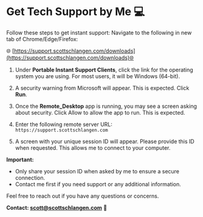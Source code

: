 # Get Tech Support by Me 💻
Follow these steps to get instant support:
Navigate to the following in new tab of Chrome/Edge/Firefox:

🌐 [https://support.scottschlangen.com/downloads](https://support.scottschlangen.com/downloads)🌐 

1. Under **Portable Instant Support Clients**, click the link for the operating system you are using. For most users, it will be Windows (64-bit).

2. A security warning from Microsoft will appear. This is expected. Click **Run**.

3. Once the **Remote_Desktop** app is running, you may see a screen asking about security. Click Allow to allow the app to run. This is expected. 

4. Enter the following remote server URL: `https://support.scottschlangen.com`

5. A screen with your unique session ID will appear. Please provide this ID when requested. This allows me to connect to your computer.


**Important:**
- Only share your session ID when asked by me to ensure a secure connection.
- Contact me first if you need support or any additional information.

Feel free to reach out if you have any questions or concerns.

**Contact: [scott@scottschlangen.com](mailto:scott@scottschlangen.com)** 📧